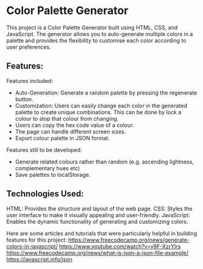# Color Palette Generator

This project is a Color Palette Generator built using HTML, CSS, and JavaScript. The generator allows you to auto-generate multiple colors in a palette and provides the flexibility to customise each color according to user preferences.

## Features:

Features included:

- Auto-Generation: Generate a random palette by pressing the regenerate button.
- Customization: Users can easily change each color in the generated palette to create unique combinations. This can be done by lock a colour to stop that colour from changing.
- Users can copy the hex code value of a colour.
- The page can handle different screen sizes.
- Export colour palette in JSON format.

Features still to be developed:

- Generate related colours rather than random (e.g. ascending lightness, complementary hues etc)
- Save palettes to localStorage.

## Technologies Used:

HTML: Provides the structure and layout of the web page.
CSS: Styles the user interface to make it visually appealing and user-friendly.
JavaScript: Enables the dynamic functionality of generating and customizing colors.

Here are some articles and tutorials that were particularly helpful in building features for this project:
https://www.freecodecamp.org/news/generate-colors-in-javascript/
https://www.youtube.com/watch?v=y9F-XzrYIrs
https://www.freecodecamp.org/news/what-is-json-a-json-file-example/
https://javascript.info/json
